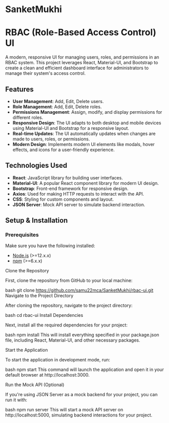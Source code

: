 # SanketMukhi
# RBAC (Role-Based Access Control) UI

A modern, responsive UI for managing users, roles, and permissions in an RBAC system. This project leverages React, Material-UI, and Bootstrap to create a clean and efficient dashboard interface for administrators to manage their system's access control.

## Features

- **User Management**: Add, Edit, Delete users.
- **Role Management**: Add, Edit, Delete roles.
- **Permissions Management**: Assign, modify, and display permissions for different roles.
- **Responsive Design**: The UI adapts to both desktop and mobile devices using Material-UI and Bootstrap for a responsive layout.
- **Real-time Updates**: The UI automatically updates when changes are made to users, roles, or permissions.
- **Modern Design**: Implements modern UI elements like modals, hover effects, and icons for a user-friendly experience.

## Technologies Used

- **React**: JavaScript library for building user interfaces.
- **Material-UI**: A popular React component library for modern UI design.
- **Bootstrap**: Front-end framework for responsive design.
- **Axios**: Used for making HTTP requests to interact with the API.
- **CSS**: Styling for custom components and layout.
- **JSON Server**: Mock API server to simulate backend interaction.

## Setup & Installation

### Prerequisites

Make sure you have the following installed:

- [Node.js](https://nodejs.org/) (>=12.x.x)
- [npm](https://www.npmjs.com/) (>=6.x.x)

Clone the Repository

First, clone the repository from GitHub to your local machine:

bash
git clone https://github.com/samu22mca/SanketMukhi/rbac-ui.git
Navigate to the Project Directory

After cloning the repository, navigate to the project directory:

bash
cd rbac-ui
Install Dependencies

Next, install all the required dependencies for your project:

bash
npm install
This will install everything specified in your package.json file, including React, Material-UI, and other necessary packages.

Start the Application

To start the application in development mode, run:

bash
npm start
This command will launch the application and open it in your default browser at http://localhost:3000.

Run the Mock API (Optional)

If you're using JSON Server as a mock backend for your project, you can run it with:

bash
npm run server
This will start a mock API server on http://localhost:5000, simulating backend interactions for your project.

